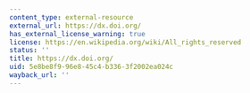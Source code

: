 ```yaml
---
content_type: external-resource
external_url: https://dx.doi.org/
has_external_license_warning: true
license: https://en.wikipedia.org/wiki/All_rights_reserved
status: ''
title: https://dx.doi.org/
uid: 5e8be8f9-96e8-45c4-b336-3f2002ea024c
wayback_url: ''
---
```

